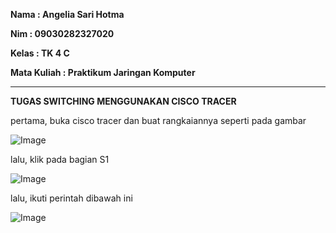 **Nama          : Angelia Sari Hotma**

**Nim           : 09030282327020**

**Kelas         : TK 4 C**

**Mata Kuliah   : Praktikum Jaringan Komputer**

---

**TUGAS SWITCHING MENGGUNAKAN CISCO TRACER**

pertama, buka cisco tracer dan buat rangkaiannya seperti pada gambar

![Image](https://github.com/user-attachments/assets/84174ebc-1e98-45fe-807f-ccd5b8223c58)

lalu, klik pada bagian S1

![Image](https://github.com/user-attachments/assets/7054c941-2fca-44a9-ac89-9308626c115e)

lalu, ikuti perintah dibawah ini

![Image](https://github.com/user-attachments/assets/ef79f525-ef8f-41e5-a19e-a75a518f9e71)






